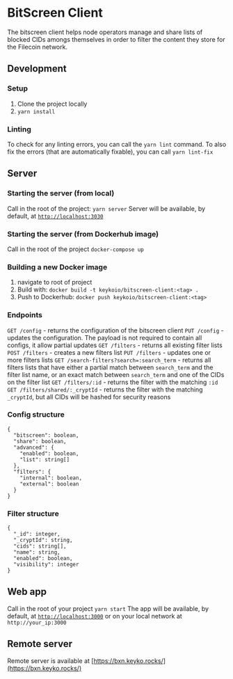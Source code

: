 # BitScreen Client
The bitscreen client helps node operators manage and share lists of blocked CIDs amongs themselves in order to filter the content they store for the Filecoin network.
 
## Development
### Setup
1. Clone the project locally
2. ```yarn install```
 
### Linting
To check for any linting errors, you can call the ```yarn lint``` command.
To also fix the errors (that are automatically fixable), you can call ```yarn lint-fix```
 
## Server
### Starting the server (from local)
Call in the root of the project: ```yarn server```
Server will be available, by default, at [```http://localhost:3030```](http://localhost:3030)
### Starting the server (from Dockerhub image)
Call in the root of the project ```docker-compose up```
### Building a new Docker image
1. navigate to root of project
2. Build with: ```docker build -t keykoio/bitscreen-client:<tag> .```
3. Push to Dockerhub: ```docker push keykoio/bitscreen-client:<tag>```
 
### Endpoints
```GET /config``` - returns the configuration of the bitscreen client
```PUT /config``` - updates the configuration. The payload is not required to contain all configs, it allow partial updates
```GET /filters``` - returns all existing filter lists
```POST /filters``` - creates a new filters list
```PUT /filters``` - updates one or more filters lists
```GET /search-filters?search=:search_term``` - returns all filters lists that have either a partial match between ```search_term``` and the filter list name, or an exact match between ```search_term``` and one of the CIDs on the filter list
```GET /filters/:id``` - returns the filter with the matching ```:id```
``` GET /filters/shared/:_cryptId``` - returns the filter with the matching ```_cryptId```, but all CIDs will be hashed for security reasons
### Config structure
```
{
  "bitscreen": boolean,
  "share": boolean,
  "advanced": {
    "enabled": boolean,
    "list": string[]
  },
  "filters": {
    "internal": boolean,
    "external": boolean
  }
}
```
### Filter structure
```
{
  "_id": integer,
  "_cryptId": string,
  "cids": string[],
  "name": string,
  "enabled": boolean,
  "visibility": integer
}
```
## Web app
Call in the root of your project ```yarn start```
The app will be available, by default, at [```http://localhost:3000```](http://localhost:3000) or on your local network at ```http://your_ip:3000```
 
## Remote server
Remote server is available at [https://bxn.keyko.rocks/](https://bxn.keyko.rocks/)
